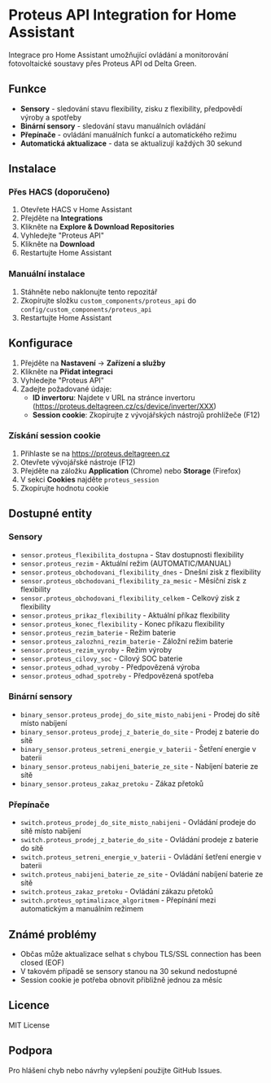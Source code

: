 # Proteus API Integration for Home Assistant

Integrace pro Home Assistant umožňující ovládání a monitorování fotovoltaické soustavy přes Proteus API od Delta Green.

## Funkce

- **Sensory** - sledování stavu flexibility, zisku z flexibility, předpovědí výroby a spotřeby
- **Binární sensory** - sledování stavu manuálních ovládání
- **Přepínače** - ovládání manuálních funkcí a automatického režimu
- **Automatická aktualizace** - data se aktualizují každých 30 sekund

## Instalace

### Přes HACS (doporučeno)

1. Otevřete HACS v Home Assistant
2. Přejděte na **Integrations**
3. Klikněte na **Explore & Download Repositories**
4. Vyhledejte "Proteus API"
5. Klikněte na **Download**
6. Restartujte Home Assistant

### Manuální instalace

1. Stáhněte nebo naklonujte tento repozitář
2. Zkopírujte složku `custom_components/proteus_api` do `config/custom_components/proteus_api`
3. Restartujte Home Assistant

## Konfigurace

1. Přejděte na **Nastavení** → **Zařízení a služby**
2. Klikněte na **Přidat integraci**
3. Vyhledejte "Proteus API"
4. Zadejte požadované údaje:
   - **ID invertoru**: Najdete v URL na stránce invertoru (https://proteus.deltagreen.cz/cs/device/inverter/XXX)
   - **Session cookie**: Zkopírujte z vývojářských nástrojů prohlížeče (F12)

### Získání session cookie

1. Přihlaste se na https://proteus.deltagreen.cz
2. Otevřete vývojářské nástroje (F12)
3. Přejděte na záložku **Application** (Chrome) nebo **Storage** (Firefox)
4. V sekci **Cookies** najděte `proteus_session`
5. Zkopírujte hodnotu cookie

## Dostupné entity

### Sensory

- `sensor.proteus_flexibilita_dostupna` - Stav dostupnosti flexibility
- `sensor.proteus_rezim` - Aktuální režim (AUTOMATIC/MANUAL)
- `sensor.proteus_obchodovani_flexibility_dnes` - Dnešní zisk z flexibility
- `sensor.proteus_obchodovani_flexibility_za_mesic` - Měsíční zisk z flexibility
- `sensor.proteus_obchodovani_flexibility_celkem` - Celkový zisk z flexibility
- `sensor.proteus_prikaz_flexibility` - Aktuální příkaz flexibility
- `sensor.proteus_konec_flexibility` - Konec příkazu flexibility
- `sensor.proteus_rezim_baterie` - Režim baterie
- `sensor.proteus_zalozhni_rezim_baterie` - Záložní režim baterie
- `sensor.proteus_rezim_vyroby` - Režim výroby
- `sensor.proteus_cilovy_soc` - Cílový SOC baterie
- `sensor.proteus_odhad_vyroby` - Předpovězená výroba
- `sensor.proteus_odhad_spotreby` - Předpovězená spotřeba

### Binární sensory

- `binary_sensor.proteus_prodej_do_site_misto_nabijeni` - Prodej do sítě místo nabíjení
- `binary_sensor.proteus_prodej_z_baterie_do_site` - Prodej z baterie do sítě
- `binary_sensor.proteus_setreni_energie_v_baterii` - Šetření energie v baterii
- `binary_sensor.proteus_nabijeni_baterie_ze_site` - Nabíjení baterie ze sítě
- `binary_sensor.proteus_zakaz_pretoku` - Zákaz přetoků

### Přepínače

- `switch.proteus_prodej_do_site_misto_nabijeni` - Ovládání prodeje do sítě místo nabíjení
- `switch.proteus_prodej_z_baterie_do_site` - Ovládání prodeje z baterie do sítě
- `switch.proteus_setreni_energie_v_baterii` - Ovládání šetření energie v baterii
- `switch.proteus_nabijeni_baterie_ze_site` - Ovládání nabíjení baterie ze sítě
- `switch.proteus_zakaz_pretoku` - Ovládání zákazu přetoků
- `switch.proteus_optimalizace_algoritmem` - Přepínání mezi automatickým a manuálním režimem

## Známé problémy

- Občas může aktualizace selhat s chybou TLS/SSL connection has been closed (EOF)
- V takovém případě se sensory stanou na 30 sekund nedostupné
- Session cookie je potřeba obnovit přibližně jednou za měsíc

## Licence

MIT License

## Podpora

Pro hlášení chyb nebo návrhy vylepšení použijte GitHub Issues.
